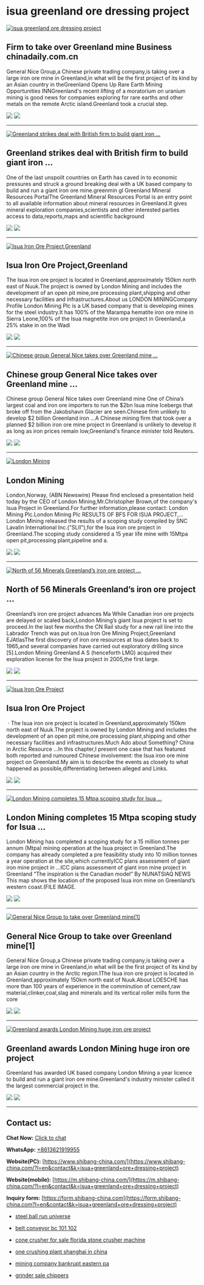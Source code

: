 # isua greenland ore dressing project

<a href="https://swt.shibang-china.com/?l=en&img&k=isua+greenland+ore+dressing+project" target="_blank">![isua greenland ore dressing project](http://static.shibang-china.com/all-800x300/1315.jpg)</a>

## Firm to take over Greenland mine Business chinadaily.com.cn
General Nice Group,a Chinese private trading company,is taking over a large iron ore mine in Greenland,in what will be the first project of its kind by an Asian country in theGreenland Opens Up Rare Earth Mining Opportunities INNGreenland's recent lifting of a moratorium on uranium mining is good news for companies exploring for rare earths and other metals on the remote Arctic island.Greenland took a crucial step.


<a href="https://whatsapp.shibangsoft.com/WhatsApp.php" target="_blank" title="WhatsApp">![](http://static.shibang-china.com/icon/whatsapp.png)</a> <a href="https://swt.shibang-china.com/?l=en&icon&k=isua+greenland+ore+dressing+project" target="_blank">![](http://static.shibang-china.com/icon/chat-en.png)</a>

---

<a href="https://swt.shibang-china.com/?l=en&img&k=isua+greenland+ore+dressing+project" target="_blank">![Greenland strikes deal with British firm to build giant iron …](http://static.shibang-china.com/all-800x300/1218.jpg)</a>

## Greenland strikes deal with British firm to build giant iron …
One of the last unspoilt countries on Earth has caved in to economic pressures and struck a ground breaking deal with a UK based company to build and run a giant iron ore mine.greenmin gl Greenland Mineral Resources PortalThe Greenland Mineral Resources Portal is an entry point to all available information about mineral resources in Greenland.It gives mineral exploration companies,scientists and other interested parties access to data,reports,maps and scientific background


<a href="https://whatsapp.shibangsoft.com/WhatsApp.php" target="_blank" title="WhatsApp">![](http://static.shibang-china.com/icon/whatsapp.png)</a> <a href="https://swt.shibang-china.com/?l=en&icon&k=isua+greenland+ore+dressing+project" target="_blank">![](http://static.shibang-china.com/icon/chat-en.png)</a>

---

<a href="https://swt.shibang-china.com/?l=en&img&k=isua+greenland+ore+dressing+project" target="_blank">![Isua Iron Ore Project,Greenland](http://static.shibang-china.com/all-800x300/147.jpg)</a>

## Isua Iron Ore Project,Greenland
The Isua iron ore project is located in Greenland,approximately 150km north east of Nuuk.The project is owned by London Mining and includes the development of an open pit mine,ore processing plant,shipping and other necessary facilities and infrastructures.About us LONDON MININGCompany Profile London Mining Plc is a UK based company that is developing mines for the steel industry.It has 100% of the Marampa hematite iron ore mine in Sierra Leone,100% of the Isua magnetite iron ore project in Greenland,a 25% stake in on the Wadi


<a href="https://whatsapp.shibangsoft.com/WhatsApp.php" target="_blank" title="WhatsApp">![](http://static.shibang-china.com/icon/whatsapp.png)</a> <a href="https://swt.shibang-china.com/?l=en&icon&k=isua+greenland+ore+dressing+project" target="_blank">![](http://static.shibang-china.com/icon/chat-en.png)</a>

---

<a href="https://swt.shibang-china.com/?l=en&img&k=isua+greenland+ore+dressing+project" target="_blank">![Chinese group General Nice takes over Greenland mine …](http://static.shibang-china.com/all-800x300/971.jpg)</a>

## Chinese group General Nice takes over Greenland mine …
Chinese group General Nice takes over Greenland mine One of China’s largest coal and iron ore importers to run the $2bn Isua mine Icebergs that broke off from the Jakobshavn Glacier are seen.Chinese firm unlikely to develop $2 billion Greenland iron …A Chinese mining firm that took over a planned $2 billion iron ore mine project in Greenland is unlikely to develop it as long as iron prices remain low,Greenland's finance minister told Reuters.


<a href="https://whatsapp.shibangsoft.com/WhatsApp.php" target="_blank" title="WhatsApp">![](http://static.shibang-china.com/icon/whatsapp.png)</a> <a href="https://swt.shibang-china.com/?l=en&icon&k=isua+greenland+ore+dressing+project" target="_blank">![](http://static.shibang-china.com/icon/chat-en.png)</a>

---

<a href="https://swt.shibang-china.com/?l=en&img&k=isua+greenland+ore+dressing+project" target="_blank">![London Mining](http://static.shibang-china.com/all-800x300/973.jpg)</a>

## London Mining
London,Norway, (ABN Newswire) Please find enclosed a presentation held today by the CEO of London Mining,Mr.Christopher Brown,of the company's Isua Project in Greenland.For further information,please contact: London Mining Plc.London Mining Plc RESULTS OF BFS FOR ISUA PROJECT,…London Mining released the results of a scoping study compiled by SNC Lavalin International Inc.(&quot;SLII&quot;),for the Isua iron ore project in Greenland.The scoping study considered a 15 year life mine with 15Mtpa open pit,processing plant,pipeline and a.


<a href="https://whatsapp.shibangsoft.com/WhatsApp.php" target="_blank" title="WhatsApp">![](http://static.shibang-china.com/icon/whatsapp.png)</a> <a href="https://swt.shibang-china.com/?l=en&icon&k=isua+greenland+ore+dressing+project" target="_blank">![](http://static.shibang-china.com/icon/chat-en.png)</a>

---

<a href="https://swt.shibang-china.com/?l=en&img&k=isua+greenland+ore+dressing+project" target="_blank">![North of 56 Minerals Greenland’s iron ore project …](http://static.shibang-china.com/all-800x300/357.jpg)</a>

## North of 56 Minerals Greenland’s iron ore project …
Greenland’s iron ore project advances Ma While Canadian iron ore projects are delayed or scaled back,London Mining’s giant Isua project is set to proceed.In the last few months the CN Rail study for a new rail line into the Labrador Trench was put on.Isua Iron Ore Mining Project,Greenland EJAtlasThe first discovery of iron ore resources at Isua dates back to 1965,and several companies have carried out exploratory drilling since [5].London Mining Greenland A S (henceforth LMG) acquired their exploration license for the Isua project in 2005,the first large.


<a href="https://whatsapp.shibangsoft.com/WhatsApp.php" target="_blank" title="WhatsApp">![](http://static.shibang-china.com/icon/whatsapp.png)</a> <a href="https://swt.shibang-china.com/?l=en&icon&k=isua+greenland+ore+dressing+project" target="_blank">![](http://static.shibang-china.com/icon/chat-en.png)</a>

---

<a href="https://swt.shibang-china.com/?l=en&img&k=isua+greenland+ore+dressing+project" target="_blank">![Isua Iron Ore Project](http://static.shibang-china.com/all-800x300/1441.jpg)</a>

## Isua Iron Ore Project
&nbsp;&#0183;&#32;The Isua iron ore project is located in Greenland,approximately 150km north east of Nuuk.The project is owned by London Mining and includes the development of an open pit mine,ore processing plant,shipping and other necessary facilities and infrastructures.Much Ado about Something? China in Arctic Resource …In this chapter,I present one case that has featured both reported and rumoured Chinese involvement: the Isua iron ore mine project on Greenland.My aim is to describe the events as closely to what happened as possible,differentiating between alleged and Links.


<a href="https://whatsapp.shibangsoft.com/WhatsApp.php" target="_blank" title="WhatsApp">![](http://static.shibang-china.com/icon/whatsapp.png)</a> <a href="https://swt.shibang-china.com/?l=en&icon&k=isua+greenland+ore+dressing+project" target="_blank">![](http://static.shibang-china.com/icon/chat-en.png)</a>

---

<a href="https://swt.shibang-china.com/?l=en&img&k=isua+greenland+ore+dressing+project" target="_blank">![London Mining completes 15 Mtpa scoping study for Isua …](http://static.shibang-china.com/all-800x300/276.jpg)</a>

## London Mining completes 15 Mtpa scoping study for Isua …
London Mining has completed a scoping study for a 15 million tonnes per annum (Mtpa) mining operation at the Isua project in Greenland.The company has already completed a pre feasibility study into 10 million tonnes a year operation at the site,which currentlyICC plans assessment of giant iron mine project in …ICC plans assessment of giant iron mine project in Greenland “The inspiration is the Canadian model” By NUNATSIAQ NEWS This map shows the location of the proposed Isua iron mine on Greenland’s western coast.(FILE IMAGE.


<a href="https://whatsapp.shibangsoft.com/WhatsApp.php" target="_blank" title="WhatsApp">![](http://static.shibang-china.com/icon/whatsapp.png)</a> <a href="https://swt.shibang-china.com/?l=en&icon&k=isua+greenland+ore+dressing+project" target="_blank">![](http://static.shibang-china.com/icon/chat-en.png)</a>

---

<a href="https://swt.shibang-china.com/?l=en&img&k=isua+greenland+ore+dressing+project" target="_blank">![General Nice Group to take over Greenland mine[1]](http://static.shibang-china.com/all-800x300/181.jpg)</a>

## General Nice Group to take over Greenland mine[1]
General Nice Group,a Chinese private trading company,is taking over a large iron ore mine in Greenland,in what will be the first project of its kind by an Asian country in the Arctic region.1The Isua iron ore project is located in Greenland,approximately 150km north east of Nuuk.About LOESCHE has more than 100 years of experience in the comminution of cement,raw material,clinker,coal,slag and minerals and its vertical roller mills form the core


<a href="https://whatsapp.shibangsoft.com/WhatsApp.php" target="_blank" title="WhatsApp">![](http://static.shibang-china.com/icon/whatsapp.png)</a> <a href="https://swt.shibang-china.com/?l=en&icon&k=isua+greenland+ore+dressing+project" target="_blank">![](http://static.shibang-china.com/icon/chat-en.png)</a>

---

<a href="https://swt.shibang-china.com/?l=en&img&k=isua+greenland+ore+dressing+project" target="_blank">![Greenland awards London Mining huge iron ore project](http://static.shibang-china.com/all-800x300/808.jpg)</a>

## Greenland awards London Mining huge iron ore project
Greenland has awarded UK based company London Mining a year licence to build and run a giant iron ore mine.Greenland's industry minister called it the largest commercial project in the.

<a href="https://whatsapp.shibangsoft.com/WhatsApp.php" target="_blank" title="WhatsApp">![](http://static.shibang-china.com/icon/whatsapp.png)</a> <a href="https://swt.shibang-china.com/?l=en&icon&k=isua+greenland+ore+dressing+project" target="_blank">![](http://static.shibang-china.com/icon/chat-en.png)</a>

---
## Contact us:

**Chat Now:** [Click to chat](https://swt.shibang-china.com?l=en&contact&k=isua+greenland+ore+dressing+project)

**WhatsApp:**  [+8613621919955](https://whatsapp.shibangsoft.com/WhatsApp.php)

**Website(PC):** [https://www.shibang-china.com/](https://www.shibang-china.com/?l=en&contact&k=isua+greenland+ore+dressing+project)

**Website(mobile):** [https://m.shibang-china.com/](https://m.shibang-china.com/?l=en&contact&k=isua+greenland+ore+dressing+project)

**Inquiry form:** [https://form.shibang-china.com](https://form.shibang-china.com?l=en&contact&k=isua+greenland+ore+dressing+project)

* [steel ball run universe](../133/steel%20ball%20run%20universe.md)

* [belt conveyor bc 101 102](../129/belt%20conveyor%20bc%20101%20102.md)

* [cone crusher for sale florida stone crusher machine](../139/cone%20crusher%20for%20sale%20florida%20stone%20crusher%20machine.md)

* [one crushing plant shanghai in china](../138/one%20crushing%20plant%20shanghai%20in%20china.md)

* [mining company bankrupt eastern pa](../137/mining%20company%20bankrupt%20eastern%20pa.md)

* [grinder sale chippers](../131/grinder%20sale%20chippers.md)